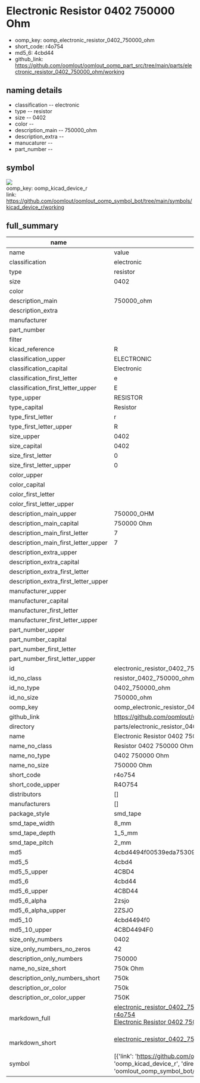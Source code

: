 # Electronic Resistor 0402 750000 Ohm

  
* oomp_key: oomp_electronic_resistor_0402_750000_ohm 
* short_code: r4o754
* md5_6: 4cbd44  
* github_link: https://github.com/oomlout/oomlout_oomp_part_src/tree/main/parts/electronic_resistor_0402_750000_ohm/working  
## naming details
* classification -- electronic
* type -- resistor
* size -- 0402
* color -- 
* description_main -- 750000_ohm
* description_extra -- 
* manucaturer -- 
* part_number -- 



## symbol

![](symbol/{index}}/working/working_600.png)  
oomp_key: oomp_kicad_device_r  
link: https://github.com/oomlout/oomlout_oomp_symbol_bot/tree/main/symbols/kicad_device_r/working  


## full_summary
| name | value | 
| --- | --- | 
| name | value | 
| classification | electronic | 
| type | resistor | 
| size | 0402 | 
| color |  | 
| description_main | 750000_ohm | 
| description_extra |  | 
| manufacturer |  | 
| part_number |  | 
| filter |  | 
| kicad_reference | R | 
| classification_upper | ELECTRONIC | 
| classification_capital | Electronic | 
| classification_first_letter | e | 
| classification_first_letter_upper | E | 
| type_upper | RESISTOR | 
| type_capital | Resistor | 
| type_first_letter | r | 
| type_first_letter_upper | R | 
| size_upper | 0402 | 
| size_capital | 0402 | 
| size_first_letter | 0 | 
| size_first_letter_upper | 0 | 
| color_upper |  | 
| color_capital |  | 
| color_first_letter |  | 
| color_first_letter_upper |  | 
| description_main_upper | 750000_OHM | 
| description_main_capital | 750000 Ohm | 
| description_main_first_letter | 7 | 
| description_main_first_letter_upper | 7 | 
| description_extra_upper |  | 
| description_extra_capital |  | 
| description_extra_first_letter |  | 
| description_extra_first_letter_upper |  | 
| manufacturer_upper |  | 
| manufacturer_capital |  | 
| manufacturer_first_letter |  | 
| manufacturer_first_letter_upper |  | 
| part_number_upper |  | 
| part_number_capital |  | 
| part_number_first_letter |  | 
| part_number_first_letter_upper |  | 
| id | electronic_resistor_0402_750000_ohm | 
| id_no_class | resistor_0402_750000_ohm | 
| id_no_type | 0402_750000_ohm | 
| id_no_size | 750000_ohm | 
| oomp_key | oomp_electronic_resistor_0402_750000_ohm | 
| github_link | https://github.com/oomlout/oomlout_oomp_part_src/tree/main/parts/electronic_resistor_0402_750000_ohm/working | 
| directory | parts/electronic_resistor_0402_750000_ohm | 
| name | Electronic Resistor 0402 750000 Ohm | 
| name_no_class | Resistor 0402 750000 Ohm | 
| name_no_type | 0402 750000 Ohm | 
| name_no_size | 750000 Ohm | 
| short_code | r4o754 | 
| short_code_upper | R4O754 | 
| distributors | [] | 
| manufacturers | [] | 
| package_style | smd_tape | 
| smd_tape_width | 8_mm | 
| smd_tape_depth | 1_5_mm | 
| smd_tape_pitch | 2_mm | 
| md5 | 4cbd4494f00539eda7530996b5dfacaf | 
| md5_5 | 4cbd4 | 
| md5_5_upper | 4CBD4 | 
| md5_6 | 4cbd44 | 
| md5_6_upper | 4CBD44 | 
| md5_6_alpha | 2zsjo | 
| md5_6_alpha_upper | 2ZSJO | 
| md5_10 | 4cbd4494f0 | 
| md5_10_upper | 4CBD4494F0 | 
| size_only_numbers | 0402 | 
| size_only_numbers_no_zeros | 42 | 
| description_only_numbers | 750000 | 
| name_no_size_short | 750k Ohm | 
| description_only_numbers_short | 750k | 
| description_or_color | 750k | 
| description_or_color_upper | 750K | 
| markdown_full | [electronic_resistor_0402_750000_ohm](https://github.com/oomlout/oomlout_oomp_part_src/tree/main/parts/electronic_resistor_0402_750000_ohm/working)<br>[r4o754](https://github.com/oomlout/oomlout_oomp_part_src/tree/main/parts/electronic_resistor_0402_750000_ohm/working)<br>[Electronic Resistor 0402 750000 Ohm](https://github.com/oomlout/oomlout_oomp_part_src/tree/main/parts/electronic_resistor_0402_750000_ohm/working)<br><br> | 
| markdown_short | [electronic_resistor_0402_750000_ohm](https://github.com/oomlout/oomlout_oomp_part_src/tree/main/parts/electronic_resistor_0402_750000_ohm/working)<br><br> | 
| symbol | [{'link': 'https://github.com/oomlout/oomlout_oomp_symbol_bot/tree/main/symbols/kicad_device_r', 'oomp_key': 'oomp_kicad_device_r', 'directory': 'oomlout_oomp_symbol_bot/symbols/kicad_device_r//working/working.kicad_sym', 'index': 0}] | 
